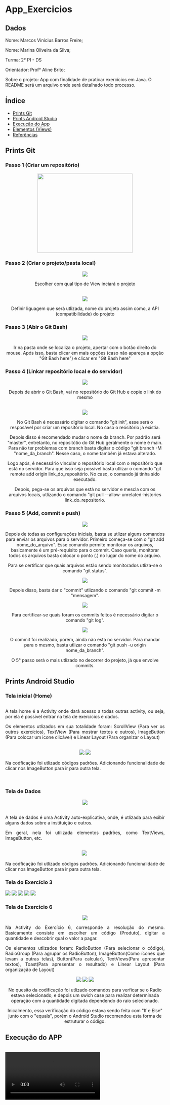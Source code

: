 # App_Exercicios

## Dados

<p> Nome: Marcos Vinícius Barros Freire; </p>
<p> Nome: Marina Oliveira da Silva; </p>
<p> Turma: 2° PI - DS </p>
<p> Orientador: Prof° Aline Brito; </p>
<p> Sobre o projeto: App com finalidade de praticar exercícios em Java. O README será um arquivo onde será detalhado todo processo. </p>

## Índice
 
 * <a href="#t1"> Prints Git </a>
 * <a href="#t2"> Prints Android Studio </a>
 * <a href="#t3"> Execução do App</a>
 * <a href="#t4"> Elementos (Views) </a>
 * <a href="t5"> Referências </a>

<h2 id="t1">Prints Git</h2>

### Passo 1 (Criar um repositório)
<div align="center">
  <img src="https://github.com/Marcoss-Freire/App_Exercicios/assets/128001916/d33116d5-7d67-46f2-b986-ac6c73631c70" width="300px" height="250px">
</div>

### Passo 2 (Criar o projeto/pasta local)
<div align="center">
  <img src="https://github.com/Marcoss-Freire/App_Exercicios/assets/128001916/c7c510d2-cd86-4d0c-a3a9-9cc19624f3f7">
  <p> Escolher com qual tipo de View inciará o projeto </p>
  <br>
  <img src="https://github.com/Marcoss-Freire/App_Exercicios/assets/128001916/fd799aec-aed3-415e-93dc-5d1361a3b307">
  <p> Definir liguagem que será utlizada, nome do projeto assim como, a API (compatibilidade) do projeto </p>
</div>

### Passo 3 (Abir o Git Bash)
<div align="center">
  <img src="https://github.com/Marcoss-Freire/App_Exercicios/assets/128001916/43a48dd4-d3c0-466f-9ced-62b62474606e">
  <p> Ir na pasta onde se localiza o projeto, apertar com o botão direito do mouse. Após isso, basta clicar em mais opções (caso não apareça a opção "Git Bash here") e clicar em "Git Bash here"</p>
</div>

### Passo 4 (Linkar repositório local e do servidor)
<div align="center">
  <img src="https://github.com/Marcoss-Freire/App_Exercicios/assets/128001916/85965225-ce87-4f0a-951f-9abff4665e55">
  <p> Depois de abrir o Git Bash, vai no repositório do Git Hub e copie o link do mesmo </p>
  <br>
  <img src="https://github.com/Marcoss-Freire/App_Exercicios/assets/128001916/e4f8f999-9012-4338-b0e6-87e67415b231">
  <p> No Git Bash é necessário digitar o comando "git init", esse será o resposável por criar um repositório local. No caso o reósitório já existia.</p>
  <p> Depois disso é recomendado mudar o nome da branch. Por padrão será "master", entretanto, no repositótio do Git Hub geralmente o nome é main. Para não ter problemas com branch basta digitar o código "git branch -M "nome_da_branch". Nesse caso, o nome também já estava alterado. </p>
  <p> Logo após, é necessário vincular o repositório local com o repositório que está no servidor. Para que isso seja possível basta utlizar o comando "git remote add origin link_do_repositório. No caso, o comando já tinha sido executado. </p>
  <p> Depois, pega-se os arquivos que está no servidor e mescla com os arquivos locais, utlizando o comando "git pull --allow-unrelated-histories link_do_repositorio. </p>
</div>

### Passo 5 (Add, commit e push)

<div align="center">
  <img src="https://github.com/Marcoss-Freire/App_Exercicios/assets/128001916/d95e658c-22de-4bae-b689-e4d081e8f9f9">
  <p> Depois de todas as configurações iniciais, basta se utlizar alguns comandos para enviar os arquivos para o servidor. Primeiro começa-se com o "git add nome_do_arquivo". Esse comando permite monitorar os arquivos, basicamente é um pré-requisito para o commit. Caso queria, monitorar todos os arquivos basta colocar o ponto (.) no lugar do nome do arquivo.</p>
  <p> Para se certificar que quais arquivos estão sendo monitorados utliza-se o comando "git status". </p>
  <img src="https://github.com/Marcoss-Freire/App_Exercicios/assets/128001916/71cb7dc3-55c5-46c3-9036-591b0d569835">
  <p> Depois disso, basta dar o "commit" utlizando o comando "git commit -m "mensagem". </p>
  <img src="https://github.com/Marcoss-Freire/App_Exercicios/assets/128001916/5d1b0c34-386b-4a8e-952d-882c736c8f81">
  <p> Para certificar-se quais foram os commits feitos é necessário digitar o comando "git log". </p>
  <img src="https://github.com/Marcoss-Freire/App_Exercicios/assets/128001916/7105244a-3bcd-4b2e-b07b-f84ebfa58acd">
  <p> O commit foi realizado, porém, ainda não está no servidor. Para mandar para o mesmo, basta utlizar o comando "git push -u origin nome_da_branch".</p>
  <p> O 5° passo será o mais utlizado no decorrer do projeto, já que envolve commits. </p>
</div>

<h2 id="t2">Prints Android Studio</h2>

### Tela inicial (Home)
<div align="center">
  <img scr="img/tela_home.png">
  <br>
  <div align="justify">
    <p>A tela home é a Activity onde dará acesso a todas outras   activity, ou seja, por ela é possível entrar na tela de   exercícios e dados.</p>
    <p>Os elementos utlizados em sua totalidade foram:  ScrollView (Para ver os outros exercícios), TextView (Para   mostrar textos e outros), ImageButton (Para colocar um  icone clicável) e Linear Layout (Para organizar o Layout)</p>
  </div>
  <br>
  <img src="img/cod_home.png">
  <img src="img/cod_home2.png">
  </br>
  <div align="justify">
    <p>Na codficação foi utlizado códigos padrões. Adicionando funcionalidade de clicar nos ImageButton para ir para outra tela.<p>
  </div>  
</div>
<br>

### Tela de Dados

<div align="center">
  <img src="img/tela_dados.png">
  <br>
  <br>
  <div align="justify">
    <p>A tela de dados é uma Activity auto-explicativa, onde, é utlizada para exibir alguns dados sobre a instituição e outros.</p>
    <p>Em geral, nela foi utilizada elementos padrões, como TextViews, ImageButton, etc.</p>
  </div>
  </br>
  <img src="img/cod_dados.png">

  <img scr="img/cod_dados2.png">
  <div align="justify">
    <p>Na codficação foi utlizado códigos padrões. Adicionando funcionalidade de clicar nos ImageButton para ir para outra tela.<p>
  </div> 
</div>

### Tela do Exercício 3

<img src="img/tela_exe3.png">

<img src="img/cod_exe3.0.png">

<img src="img/cod_exe3.1.png">

<img src="img/cod_exe3.2.png">

<img src="img/cod_exe3.3.png">

### Tela de Exercício 6

<div align="center">
  <img src="img/tela_exe6.png">
  <br>
  <div align="justify">
    <p>Na Activity do Exercício 6, corresponde a resolução do mesmo. Basicamente consiste em escolher um código (Produto), digitar a quantidade e descobrir qual o valor a pagar.</p>
    <p>Os elementos utlizados foram: RadioButton (Para selecionar o código), RadioGroup (Para agrupar os RadioButton), ImageButton(Como ícones que levam a outras telas), Button(Para calcular), TextViews(Para apresentar textos), Toast(Para apresentar o resultado) e Linear Layout (Para organização de Layout)</p>
  </div

  <img src="img/cod_exe6.0.png">

  <img src="img/cod_exe6.1.png">

  <img src="img/cod_exe6.2.png">

  <img src="img/cod_exe6.3.png">
  <br>
  <p>No quesito da codificação foi utlizado comandos para verficar se o Radio estava selecionado, e depois um swich case para realizar determinada operação com a quantidade digitada dependendo do raio selecionado.<p>
  <p>Inicalmento, essa verificação do código estava sendo feita com "If e Else" junto com o "equals", porém o Android Studio recomendou esta forma de estruturar o código.</p>
</div>


<h2 id="t3">Execução do APP</h2>
</br>
<video src="video/Teste_de_execução.mp4">

